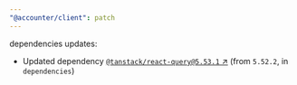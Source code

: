 ```yaml
---
"@accounter/client": patch
---
```

dependencies updates:
  - Updated dependency [`@tanstack/react-query@5.53.1` ↗︎](https://www.npmjs.com/package/@tanstack/react-query/v/5.53.1) (from `5.52.2`, in `dependencies`)
